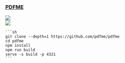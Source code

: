 ### [PDFME](https://github.com/pdfme/pdfme)

![](https://img.shields.io/github/license//pdfme/pdfme)<br />
[![](https://img.shields.io/github/last-commit/scillidan/pdfme/main?label=last%20commit%20(fork))](https://github.com/scillidan/pdfme)

````{tab} From source
```sh
git clone --depth=1 https://github.com/pdfme/pdfme
cd pdfme
npm install
npm run build
serve -s build -p 4321
```
````